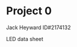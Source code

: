 # Project 0
Jack Heyward ID#2174132

LED data sheet



<!--stackedit_data:
eyJoaXN0b3J5IjpbMjYwODA2ODQ1XX0=
-->